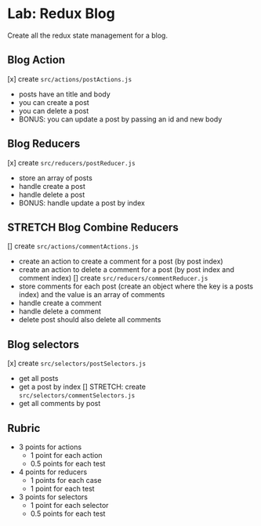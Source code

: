 # Lab: Redux Blog

Create all the redux state management for a blog.

## Blog Action

[x] create `src/actions/postActions.js`
  * posts have an title and body
  * you can create a post
  * you can delete a post
  * BONUS: you can update a post by passing an id and new body

## Blog Reducers

[x] create `src/reducers/postReducer.js`
  * store an array of posts
  * handle create a post
  * handle delete a post
  * BONUS: handle update a post by index

## STRETCH Blog Combine Reducers

[] create `src/actions/commentActions.js`
  * create an action to create a comment for a post (by post index)
  * create an action to delete a comment for a post (by post index and comment index)
[] create `src/reducers/commentReducer.js`
  * store comments for each post (create an object where the key is a posts index)
    and the value is an array of comments
  * handle create a comment
  * handle delete a comment
  * delete post should also delete all comments

## Blog selectors

[x] create `src/selectors/postSelectors.js`
  * get all posts
  * get a post by index
[] STRETCH: create `src/selectors/commentSelectors.js`
  * get all comments by post

## Rubric

* 3 points for actions
  * 1 point for each action
  * 0.5 points for each test
* 4 points for reducers
  * 1 points for each case
  * 1 point for each test
* 3 points for selectors
  * 1 point for each selector
  * 0.5 points for each test
